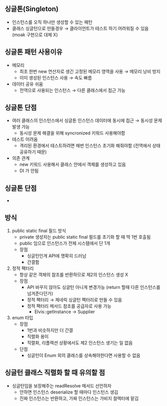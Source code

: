 ## 싱글톤(Singleton)

- 인스턴스를 오직 하나만 생성할 수 있는 패턴
- 클래스 싱글턴으로 만들경우 → 클라이언트가 테스트 하기 어려워질 수 있음 (moak 구현으로 대체 X)

## 싱글톤 패턴 사용이유

- 메모리
   - 최초 한번 new 연산자로 생긴 고정된 메모리 영역을 사용 → 메모리 낭비 방지
   - 이미 생성된 인스턴스 사용 → 속도 빠름
- 데이터 공유 쉬움
   - 전역으로 사용되는 인스턴스 → 다른 클래스에서 접근 가능

## 싱글톤 단점

- 여러 클래스의 인스턴스에서 싱글톤 인스턴스 데이터에 동시에 접근 → 동시성 문제 발생 가능
   - 동시성 문제 해결을 위해 syncronized 키워드 사용해야함
- 테스트 어려움
   - 격리된 환경에서 테스트하려면 매번 인스턴스 초기화 해줘야함 (전역에서 상태 공유하기 때문)
- 의존 관계
   - new 키워드 사용해서 클래스 안에서 객체를 생성하고 있음
   - DI 가 안됨

## 싱글톤 단점

-

## 방식

1. public static final 필드 방식
   - private 생성자는 public static final 필드를 초기화 할 때 딱 1번 호출됨
   - public 임으로 인스턴스가 전체 시스템에서 단 1개
   - 장점
      - 싱글턴인게 API에 명확히 드러남
      - 간결함
2. 정적 팩터리
   - 항상 같은 객체의 참조를 반환하므로 제2의 인스턴스 생성 X
   - 장점
      - API 바꾸지 않아도 싱글턴 아니게 변경가능 (return 할때 다른 인스턴스를 넘겨준다던가)
      - 정적 팩터리 → 제네릭 싱글턴 팩터리로 만들 수 있음
      - 정적 팩터리 메서드 참조를 공급자로 사용 가능
         - Elvis::getInstance → Supplier<Elvis>
3. enum 타입
   - 장점
      - 1번과 비슷하지만 더 간결
      - 직렬화 용이
      - 직렬화, 리플렉션 상황에서도 제2 인스턴스 생기는 일 없음
   - 단점
      - 싱글턴이 Enum 외의 클래스를 상속해야한다면 사용할 수 없음

## 싱글턴 클래스 직렬화 할 때 유의할 점

- 싱글턴임을 보장해주는 readResolve 메서드 선언하자
   - 안하면 인스턴스 deserialize 할 때마다 인스턴스 생김
   - 진짜 인스턴스는 반환하고, 가짜 인스턴스는 가비지 컬렉터에 맡김